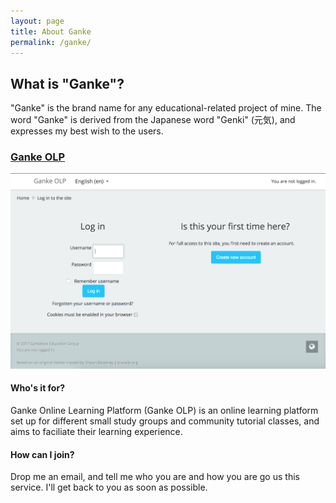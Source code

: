 ```yaml
---
layout: page
title: About Ganke
permalink: /ganke/
---
```


## What is "Ganke"?
"Ganke" is the brand name for any educational-related project of mine. The word "Ganke" is derived from the Japanese word "Genki" (元気), and expresses my best wish to the users.

### [Ganke OLP](https://ganke.3dot.us)

[![Ganke OLP](/img/ganke_olp.png)](https://ganke.3dot.us)

#### Who's it for?
Ganke Online Learning Platform (Ganke OLP) is an online learning platform set up for different small study groups and community tutorial classes, and aims to faciliate their learning experience.

#### How can I join?
Drop me an email, and tell me who you are and how you are go us this service. I'll get back to you as soon as possible.